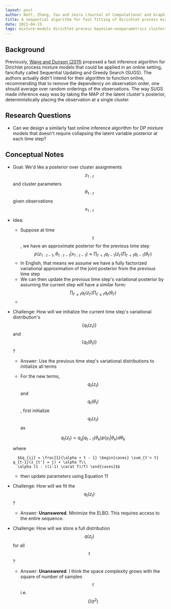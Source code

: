 ```yaml
---
layout: post
author: Nott, Zhang, Yau and Jasra (Journal of Computational and Graphical Statistics 2014)
title: A sequential algorithm for fast fitting of Dirichlet process mixture models
date: 2021-04-15
tags: mixture-models dirichlet-process bayesian-nonparametrics clustering
---
```


## Background

Previously, [Wang and Dunson (2011)](wang_comp_graph_statistics_2011_fast_inference_in_dpmm.md) proposed
a fast inference algorithm for Dirichlet process mixture models that could be applied in an online setting,
fancifully called Sequential Updating and Greedy Search (SUGS). The authors actually didn't intend 
for their algorithm to function online, recommending that to remove the dependency on observation order,
one should average over random orderings of the observations. The way SUGS made inference easy was
by taking the MAP of the latent cluster's posterior, deterministically placing the observation at a single
cluster.

## Research Questions

- Can we design a similarly fast online inference algorithm for DP mixture models that doesn't require
  collapsing the latent variable posterior at each time step?

## Conceptual Notes

- Goal: We'd like a posterior over cluster assignments $$z_{1:t}$$ and cluster parameters $$\theta_{1:t}$$
  given observations $$x_{1:t}$$
- Idea:
    - Suppose at time $$t$$, we have an approximate posterior for the previous time step
      $$p(z_{1:t-1}, \theta_{1:t-1}|x_{1:t-1}) \approx \prod_{t' < t} q_{t-1}(z_{t'}) \prod_{t'<t} q_{t-1}(\theta_{t'})$$
    - In English, that means we assume we have a fully factorized variational approximation of the joint 
      posterior from the previous time step
    - We can then update the previous time step's variational posterior by assuming the current step
      will have a similar form: $$ \prod_{t' \leq t} q_{t}(z_{t'}) \prod_{t' \leq t} q_{t}(\theta_{t'})$$
    -
- Challenge: How will we initialize the current time step's variational distribution's $$\{q_t(z_t)\}$$  and $$\{q_t(\theta_t)\}$$?
    - Answer: Use the previous time step's variational distributions to initialize all terms
    - For the new terms, $$q_t(z_t)$$ and $$q_t(\theta_t)$$, first initialize $$q_t(z_t)$$ as

        $$q_t(z_t) = q_{ij} \int q_{t-1}(\theta_k) p(y_t|\theta_k) d\theta_k $$
    
    where 

        $$q_{ij} = \frac{1}{\alpha + t - 1} \begin{cases} \sum_{t'< t} q_{t-1}(z_{t'} = j) + \alpha T\\
        \alpha (1 - ((i-1) \carat T)/T) \end{cases}$$
        
    - then update parameters using Equation 11

- Challenge: How will we fit the $$q_t(z_t)$$?
    - Answer: __Unanswered__. Minimize the ELBO. This requires access to the entire sequence.
    
- Challenge: How will we store a full distribution $$q(z_t)$$ for all $$t$$?
    - Answer: __Unanswered__. I think the space complexity grows with the square of number of samples $$t$$ i.e. $$O(t^2)$$